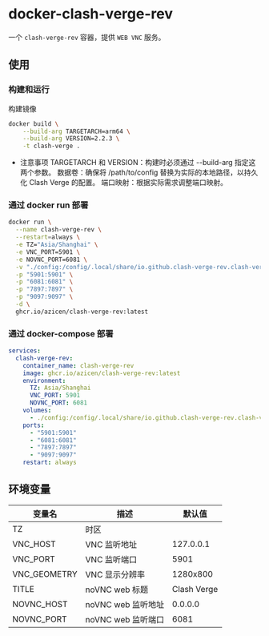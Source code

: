 # docker-clash-verge-rev

一个 `clash-verge-rev` 容器，提供 `WEB VNC` 服务。

## 使用

### 构建和运行
构建镜像
```sh
docker build \
    --build-arg TARGETARCH=arm64 \
    --build-arg VERSION=2.2.3 \
    -t clash-verge .
```
- 注意事项
TARGETARCH 和 VERSION：构建时必须通过 --build-arg 指定这两个参数。
数据卷：确保将 /path/to/config 替换为实际的本地路径，以持久化 Clash Verge 的配置。
端口映射：根据实际需求调整端口映射。

### 通过 docker run 部署

```sh
docker run \
  --name clash-verge-rev \
  --restart=always \
  -e TZ="Asia/Shanghai" \
  -e VNC_PORT=5901 \
  -e NOVNC_PORT=6081 \
  -v "./config:/config/.local/share/io.github.clash-verge-rev.clash-verge-rev" \
  -p "5901:5901" \
  -p "6081:6081" \
  -p "7897:7897" \
  -p "9097:9097" \
  -d \
  ghcr.io/azicen/clash-verge-rev:latest
```

### 通过 docker-compose 部署

```yaml
services:
  clash-verge-rev:
    container_name: clash-verge-rev
    image: ghcr.io/azicen/clash-verge-rev:latest
    environment:
      TZ: Asia/Shanghai
      VNC_PORT: 5901
      NOVNC_PORT: 6081
    volumes:
      - ./config:/config/.local/share/io.github.clash-verge-rev.clash-verge-rev
    ports:
      - "5901:5901"
      - "6081:6081"
      - "7897:7897"
      - "9097:9097"
    restart: always
```

## 环境变量

| 变量名       | 描述               | 默认值      |
| ------------ | ------------------ | ----------- |
| TZ           | 时区               |             |
| VNC_HOST     | VNC 监听地址       | 127.0.0.1   |
| VNC_PORT     | VNC 监听端口       | 5901        |
| VNC_GEOMETRY | VNC 显示分辨率     | 1280x800    |
| TITLE        | noVNC web 标题     | Clash Verge |
| NOVNC_HOST   | noVNC web 监听地址 | 0.0.0.0     |
| NOVNC_PORT   | noVNC web 监听端口 | 6081        |
